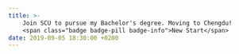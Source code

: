 ```yaml
---
title: >-
    Join SCU to pursue my Bachelor's degree. Moving to Chengdu!
    <span class="badge badge-pill badge-info">New Start</span>
date: 2019-09-05 18:30:00 +0200
---
```

